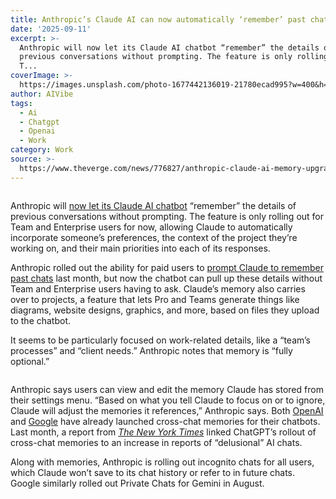 ```yaml
---
title: Anthropic’s Claude AI can now automatically ‘remember’ past chats
date: '2025-09-11'
excerpt: >-
  Anthropic will now let its Claude AI chatbot “remember” the details of
  previous conversations without prompting. The feature is only rolling out for
  T...
coverImage: >-
  https://images.unsplash.com/photo-1677442136019-21780ecad995?w=400&h=200&fit=crop&auto=format
author: AIVibe
tags:
  - Ai
  - Chatgpt
  - Openai
  - Work
category: Work
source: >-
  https://www.theverge.com/news/776827/anthropic-claude-ai-memory-upgrade-team-enterprise
---
```


											

						
<figure>

<img alt="" data-caption="" data-portal-copyright="" data-has-syndication-rights="1" src="https://platform.theverge.com/wp-content/uploads/sites/2/2025/06/STK269_ANTHROPIC_A.jpg?quality=90&#038;strip=all&#038;crop=0,0,100,100" />
	<figcaption>
		</figcaption>
</figure>
<p class="has-text-align-none">Anthropic will <a href="https://www.anthropic.com/news/memory">now let its Claude AI chatbot</a> “remember” the details of previous conversations without prompting. The feature is only rolling out for Team and Enterprise users for now, allowing Claude to automatically incorporate someone’s preferences, the context of the project they’re working on, and their main priorities into each of its responses.</p>

<p class="has-text-align-none">Anthropic rolled out the ability for paid users to <a href="https://www.theverge.com/news/757743/anthropic-claude-ai-search-past-chats">prompt Claude to remember past chats</a> last month, but now the chatbot can pull up these details without Team and Enterprise users having to ask. Claude’s memory also carries over to projects, a feature that lets Pro and Teams generate things like diagrams, website designs, graphics, and more, based on files they upload to the chatbot. </p>

<p class="has-text-align-none">It seems to be particularly focused on work-related details, like a &#8220;team&#8217;s processes&#8221; and &#8220;client needs.&#8221; Anthropic notes that memory is &#8220;fully optional.&#8221;</p>
<img src="https://platform.theverge.com/wp-content/uploads/sites/2/2025/09/claude-project-memories.webp?quality=90&#038;strip=all&#038;crop=0,0,100,100" alt="" title="" data-has-syndication-rights="1" data-caption="&lt;em&gt;Claude will retain separate memories for every project a user creates.&lt;/em&gt; | Image: Anthropic" data-portal-copyright="Image: Anthropic" />
<p class="has-text-align-none">Anthropic says users can view and edit the memory Claude has stored from their settings menu. “Based on what you tell Claude to focus on or to ignore, Claude will adjust the memories it references,” Anthropic says. Both <a href="https://www.theverge.com/news/646968/openai-chatgpt-long-term-memory-upgrade">OpenAI</a> and <a href="https://www.theverge.com/news/758624/google-gemini-ai-automatic-memory-privacy-update">Google</a> have already launched cross-chat memories for their chatbots. Last month, a report from <a href="https://www.nytimes.com/2025/08/08/technology/ai-chatbots-delusions-chatgpt.html"><em>The New York Times</em></a> linked ChatGPT’s rollout of cross-chat memories to an increase in reports of “delusional” AI chats.</p>

<p class="has-text-align-none">Along with memories, Anthropic is rolling out incognito chats for all users, which Claude won’t save to its chat history or refer to in future chats. Google similarly rolled out Private Chats for Gemini in August.</p>
						
									
